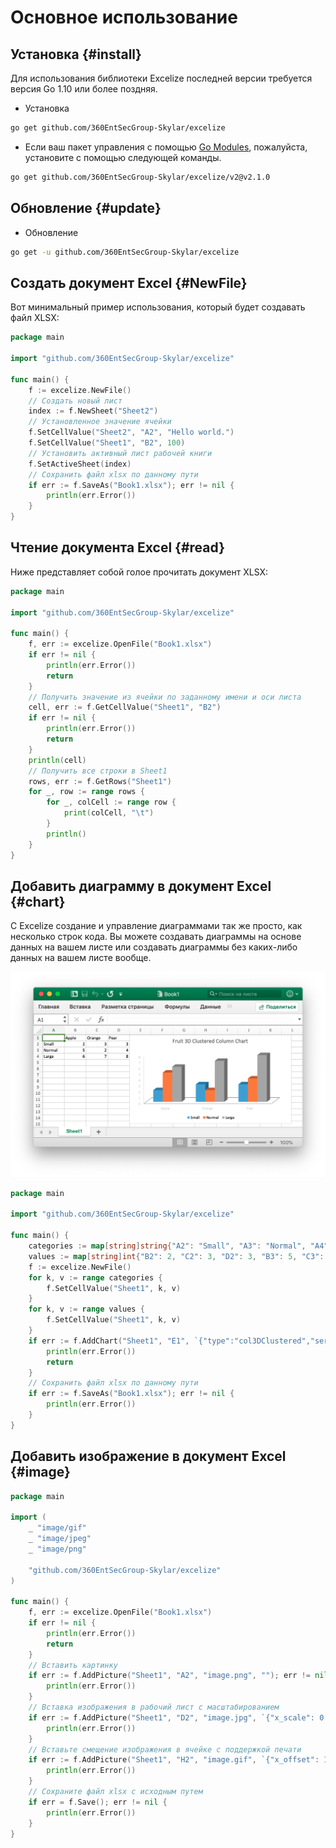 # Основное использование

## Установка {#install}

Для использования библиотеки Excelize последней версии требуется версия Go 1.10 или более поздняя.

- Установка

```bash
go get github.com/360EntSecGroup-Skylar/excelize
```

- Если ваш пакет управления с помощью [Go Modules](https://blog.golang.org/using-go-modules), пожалуйста, установите с помощью следующей команды.

```bash
go get github.com/360EntSecGroup-Skylar/excelize/v2@v2.1.0
```

## Обновление {#update}

- Обновление

```bash
go get -u github.com/360EntSecGroup-Skylar/excelize
```

## Создать документ Excel {#NewFile}

Вот минимальный пример использования, который будет создавать файл XLSX:

```go
package main

import "github.com/360EntSecGroup-Skylar/excelize"

func main() {
    f := excelize.NewFile()
    // Создать новый лист
    index := f.NewSheet("Sheet2")
    // Установленное значение ячейки
    f.SetCellValue("Sheet2", "A2", "Hello world.")
    f.SetCellValue("Sheet1", "B2", 100)
    // Установить активный лист рабочей книги
    f.SetActiveSheet(index)
    // Сохранить файл xlsx по данному пути
    if err := f.SaveAs("Book1.xlsx"); err != nil {
        println(err.Error())
    }
}
```

## Чтение документа Excel {#read}

Ниже представляет собой голое прочитать документ XLSX:

```go
package main

import "github.com/360EntSecGroup-Skylar/excelize"

func main() {
    f, err := excelize.OpenFile("Book1.xlsx")
    if err != nil {
        println(err.Error())
        return
    }
    // Получить значение из ячейки по заданному имени и оси листа
    cell, err := f.GetCellValue("Sheet1", "B2")
    if err != nil {
        println(err.Error())
        return
    }
    println(cell)
    // Получить все строки в Sheet1
    rows, err := f.GetRows("Sheet1")
    for _, row := range rows {
        for _, colCell := range row {
            print(colCell, "\t")
        }
        println()
    }
}
```

## Добавить диаграмму в документ Excel {#chart}

С Excelize создание и управление диаграммами так же просто, как несколько строк кода. Вы можете создавать диаграммы на основе данных на вашем листе или создавать диаграммы без каких-либо данных на вашем листе вообще.

<p align="center"><img width="769" src="../images/base.png" alt="Добавить диаграмму в документ Excel"></p>

```go
package main

import "github.com/360EntSecGroup-Skylar/excelize"

func main() {
    categories := map[string]string{"A2": "Small", "A3": "Normal", "A4": "Large", "B1": "Apple", "C1": "Orange", "D1": "Pear"}
    values := map[string]int{"B2": 2, "C2": 3, "D2": 3, "B3": 5, "C3": 2, "D3": 4, "B4": 6, "C4": 7, "D4": 8}
    f := excelize.NewFile()
    for k, v := range categories {
        f.SetCellValue("Sheet1", k, v)
    }
    for k, v := range values {
        f.SetCellValue("Sheet1", k, v)
    }
    if err := f.AddChart("Sheet1", "E1", `{"type":"col3DClustered","series":[{"name":"Sheet1!$A$2","categories":"Sheet1!$B$1:$D$1","values":"Sheet1!$B$2:$D$2"},{"name":"Sheet1!$A$3","categories":"Sheet1!$B$1:$D$1","values":"Sheet1!$B$3:$D$3"},{"name":"Sheet1!$A$4","categories":"Sheet1!$B$1:$D$1","values":"Sheet1!$B$4:$D$4"}],"title":{"name":"Fruit 3D Clustered Column Chart"}}`); err != nil {
        println(err.Error())
        return
    }
    // Сохранить файл xlsx по данному пути
    if err := f.SaveAs("Book1.xlsx"); err != nil {
        println(err.Error())
    }
}
```

## Добавить изображение в документ Excel {#image}

```go
package main

import (
    _ "image/gif"
    _ "image/jpeg"
    _ "image/png"

    "github.com/360EntSecGroup-Skylar/excelize"
)

func main() {
    f, err := excelize.OpenFile("Book1.xlsx")
    if err != nil {
        println(err.Error())
        return
    }
    // Вставить картинку
    if err := f.AddPicture("Sheet1", "A2", "image.png", ""); err != nil {
        println(err.Error())
    }
    // Вставка изображения в рабочий лист с масштабированием
    if err := f.AddPicture("Sheet1", "D2", "image.jpg", `{"x_scale": 0.5, "y_scale": 0.5}`); err != nil {
        println(err.Error())
    }
    // Вставьте смещение изображения в ячейке с поддержкой печати
    if err := f.AddPicture("Sheet1", "H2", "image.gif", `{"x_offset": 15, "y_offset": 10, "print_obj": true, "lock_aspect_ratio": false, "locked": false}`); err != nil {
        println(err.Error())
    }
    // Сохраните файл xlsx с исходным путем
    if err = f.Save(); err != nil {
        println(err.Error())
    }
}
```